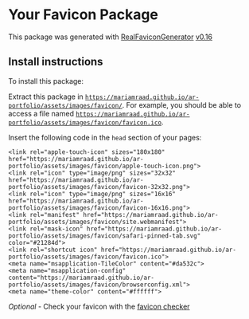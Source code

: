 # Your Favicon Package

This package was generated with [RealFaviconGenerator](https://realfavicongenerator.net/) [v0.16](https://realfavicongenerator.net/change_log#v0.16)

## Install instructions

To install this package:

Extract this package in <code>https://mariamraad.github.io/ar-portfolio/assets/images/favicon/</code>. For example, you should be able to access a file named <code>https://mariamraad.github.io/ar-portfolio/assets/images/favicon/favicon.ico</code>.

Insert the following code in the `head` section of your pages:

    <link rel="apple-touch-icon" sizes="180x180" href="https://mariamraad.github.io/ar-portfolio/assets/images/favicon/apple-touch-icon.png">
    <link rel="icon" type="image/png" sizes="32x32" href="https://mariamraad.github.io/ar-portfolio/assets/images/favicon/favicon-32x32.png">
    <link rel="icon" type="image/png" sizes="16x16" href="https://mariamraad.github.io/ar-portfolio/assets/images/favicon/favicon-16x16.png">
    <link rel="manifest" href="https://mariamraad.github.io/ar-portfolio/assets/images/favicon/site.webmanifest">
    <link rel="mask-icon" href="https://mariamraad.github.io/ar-portfolio/assets/images/favicon/safari-pinned-tab.svg" color="#21284d">
    <link rel="shortcut icon" href="https://mariamraad.github.io/ar-portfolio/assets/images/favicon/favicon.ico">
    <meta name="msapplication-TileColor" content="#da532c">
    <meta name="msapplication-config" content="https://mariamraad.github.io/ar-portfolio/assets/images/favicon/browserconfig.xml">
    <meta name="theme-color" content="#ffffff">

*Optional* - Check your favicon with the [favicon checker](https://realfavicongenerator.net/favicon_checker)